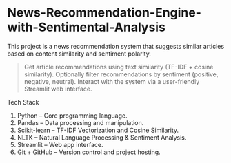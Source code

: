# News-Recommendation-Engine-with-Sentimental-Analysis
This project is a news recommendation system that suggests similar articles based on content similarity and sentiment polarity.


> Get article recommendations using text similarity (TF-IDF + cosine similarity).
> Optionally filter recommendations by sentiment (positive, negative, neutral).
> Interact with the system via a user-friendly Streamlit web interface.


Tech Stack
1. Python – Core programming language.
2. Pandas – Data processing and manipulation.
3. Scikit-learn – TF-IDF Vectorization and Cosine Similarity.
4. NLTK – Natural Language Processing & Sentiment Analysis.
5. Streamlit – Web app interface.
6. Git + GitHub – Version control and project hosting.

